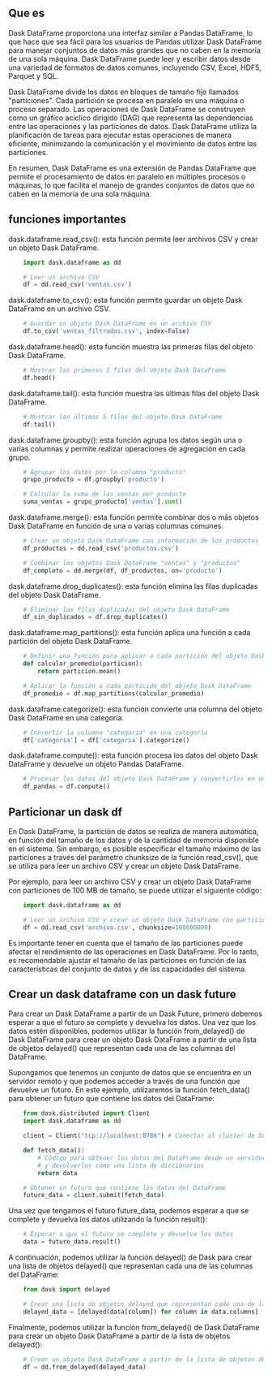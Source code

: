 ## Que es

Dask DataFrame proporciona una interfaz similar a Pandas DataFrame, lo que hace que sea fácil para los usuarios de Pandas utilizar Dask DataFrame para manejar conjuntos de datos más grandes que no caben en la memoria de una sola máquina. Dask DataFrame puede leer y escribir datos desde una variedad de formatos de datos comunes, incluyendo CSV, Excel, HDF5, Parquet y SQL.

Dask DataFrame divide los datos en bloques de tamaño fijo llamados "particiones". Cada partición se procesa en paralelo en una máquina o proceso separado. Las operaciones de Dask DataFrame se construyen como un gráfico acíclico dirigido (DAG) que representa las dependencias entre las operaciones y las particiones de datos. Dask DataFrame utiliza la planificación de tareas para ejecutar estas operaciones de manera eficiente, minimizando la comunicación y el movimiento de datos entre las particiones.

En resumen, Dask DataFrame es una extensión de Pandas DataFrame que permite el procesamiento de datos en paralelo en múltiples procesos o máquinas, lo que facilita el manejo de grandes conjuntos de datos que no caben en la memoria de una sola máquina.

## funciones importantes

dask.dataframe.read_csv(): esta función permite leer archivos CSV y crear un objeto Dask DataFrame.

```python
    import dask.dataframe as dd

    # Leer un archivo CSV
    df = dd.read_csv('ventas.csv')
```

dask.dataframe.to_csv(): esta función permite guardar un objeto Dask DataFrame en un archivo CSV.
```python
    # Guardar un objeto Dask DataFrame en un archivo CSV
    df.to_csv('ventas_filtradas.csv', index=False)
```

dask.dataframe.head(): esta función muestra las primeras filas del objeto Dask DataFrame.
```python
    # Mostrar las primeras 5 filas del objeto Dask DataFrame
    df.head()
```

dask.dataframe.tail(): esta función muestra las últimas filas del objeto Dask DataFrame.
```python
    # Mostrar las últimas 5 filas del objeto Dask DataFrame
    df.tail()
```

dask.dataframe.groupby(): esta función agrupa los datos según una o varias columnas y permite realizar operaciones de agregación en cada grupo.

```python
    # Agrupar los datos por la columna "producto"
    grupo_producto = df.groupby('producto')

    # Calcular la suma de las ventas por producto
    suma_ventas = grupo_producto['ventas'].sum()
```

dask.dataframe.merge(): esta función permite combinar dos o más objetos Dask DataFrame en función de una o varias columnas comunes.

```python
    # Crear un objeto Dask DataFrame con información de los productos
    df_productos = dd.read_csv('productos.csv')

    # Combinar los objetos Dask DataFrame "ventas" y "productos"
    df_completo = dd.merge(df, df_productos, on='producto')
```

dask.dataframe.drop_duplicates(): esta función elimina las filas duplicadas del objeto Dask DataFrame.

```python
    # Eliminar las filas duplicadas del objeto Dask DataFrame
    df_sin_duplicados = df.drop_duplicates()
```

dask.dataframe.map_partitions(): esta función aplica una función a cada partición del objeto Dask DataFrame.

```python
    # Definir una función para aplicar a cada partición del objeto Dask DataFrame
    def calcular_promedio(particion):
        return particion.mean()

    # Aplicar la función a cada partición del objeto Dask DataFrame
    df_promedio = df.map_partitions(calcular_promedio)
```

dask.dataframe.categorize(): esta función convierte una columna del objeto Dask DataFrame en una categoría.

```python
    # Convertir la columna "categoria" en una categoría
    df['categoria'] = df['categoria'].categorize()
```

dask.dataframe.compute(): esta función procesa los datos del objeto Dask DataFrame y devuelve un objeto Pandas DataFrame.

```python
    # Procesar los datos del objeto Dask DataFrame y convertirlos en un objeto Pandas DataFrame
    df_pandas = df.compute()
```

## Particionar un dask df

En Dask DataFrame, la partición de datos se realiza de manera automática, en función del tamaño de los datos y de la cantidad de memoria disponible en el sistema. Sin embargo, es posible especificar el tamaño máximo de las particiones a través del parámetro chunksize de la función read_csv(), que se utiliza para leer un archivo CSV y crear un objeto Dask DataFrame.

Por ejemplo, para leer un archivo CSV y crear un objeto Dask DataFrame con particiones de 100 MB de tamaño, se puede utilizar el siguiente código:

```python
    import dask.dataframe as dd

    # Leer un archivo CSV y crear un objeto Dask DataFrame con particiones de 100 MB de tamaño
    df = dd.read_csv('archivo.csv', chunksize=100000000)

```

Es importante tener en cuenta que el tamaño de las particiones puede afectar el rendimiento de las operaciones en Dask DataFrame. Por lo tanto, es recomendable ajustar el tamaño de las particiones en función de las características del conjunto de datos y de las capacidades del sistema.

## Crear un dask dataframe con un dask future

Para crear un Dask DataFrame a partir de un Dask Future, primero debemos esperar a que el futuro se complete y devuelva los datos. Una vez que los datos estén disponibles, podemos utilizar la función from_delayed() de Dask DataFrame para crear un objeto Dask DataFrame a partir de una lista de objetos delayed() que representan cada una de las columnas del DataFrame.

Supongamos que tenemos un conjunto de datos que se encuentra en un servidor remoto y que podemos acceder a través de una función que devuelve un futuro. En este ejemplo, utilizaremos la función fetch_data() para obtener un futuro que contiene los datos del DataFrame:

```python
    from dask.distributed import Client
    import dask.dataframe as dd

    client = Client("tcp://localhost:8786") # Conectar al cluster de Dask

    def fetch_data():
        # Código para obtener los datos del DataFrame desde un servidor remoto
        # y devolverlos como una lista de diccionarios
        return data

    # Obtener un futuro que contiene los datos del DataFrame
    future_data = client.submit(fetch_data)
```

Una vez que tengamos el futuro future_data, podemos esperar a que se complete y devuelva los datos utilizando la función result():

```python
    # Esperar a que el futuro se complete y devuelva los datos
    data = future_data.result()
```

A continuación, podemos utilizar la función delayed() de Dask para crear una lista de objetos delayed() que representan cada una de las columnas del DataFrame:

```python
    from dask import delayed

    # Crear una lista de objetos delayed que representan cada una de las columnas del DataFrame
    delayed_data = [delayed(data[column]) for column in data.columns]
```

Finalmente, podemos utilizar la función from_delayed() de Dask DataFrame para crear un objeto Dask DataFrame a partir de la lista de objetos delayed():

```python
    # Crear un objeto Dask DataFrame a partir de la lista de objetos delayed
    df = dd.from_delayed(delayed_data)
```
